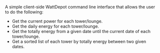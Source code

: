 A simple client-side WattDepot command line interface that allows the user to do the following:

  * Get the current power for each tower/lounge.
  * Get the daily energy for each tower/lounge.
  * Get the totally energy from a given date until the current date of each tower/lounge.
  * Get a sorted list of each tower by totally energy between two given dates.